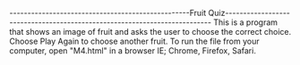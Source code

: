 --------------------------------------------------Fruit Quiz--------------------------------------------------------------------------
This is a program that shows an image of fruit and asks the user to choose the correct choice. Choose Play Again to choose another fruit. 
To run the file from your computer, open "M4.html" in a browser IE; Chrome, Firefox, Safari. 
